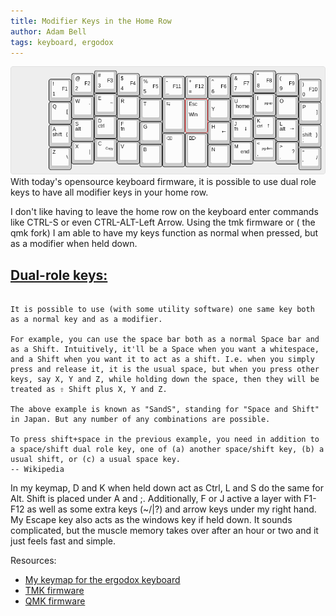 ```yaml
---
title: Modifier Keys in the Home Row
author: Adam Bell
tags: keyboard, ergodox
---
```

![](/images/keyboard-layout_ergodox.png)
With today's opensource keyboard firmware, it is possible to use dual role keys to have all modifier keys in your home row.
<!--more-->

I don't like having to leave the home row on the keyboard enter commands like CTRL-S or even CTRL-ALT-Left Arrow.  Using the tmk firmware or ( the qmk fork) I am able to have my keys function as normal when pressed, but as a modifier when held down.

## [Dual-role keys:](https://en.wikipedia.org/wiki/Modifier_key#Dual-role_keys)
```

It is possible to use (with some utility software) one same key both as a normal key and as a modifier.

For example, you can use the space bar both as a normal Space bar and as a Shift. Intuitively, it'll be a Space when you want a whitespace, and a Shift when you want it to act as a shift. I.e. when you simply press and release it, it is the usual space, but when you press other keys, say X, Y and Z, while holding down the space, then they will be treated as ⇧ Shift plus X, Y and Z.

The above example is known as "SandS", standing for "Space and Shift" in Japan. But any number of any combinations are possible.

To press shift+space in the previous example, you need in addition to a space/shift dual role key, one of (a) another space/shift key, (b) a usual shift, or (c) a usual space key.
-- Wikipedia

```

In my keymap, D and K when held down act as Ctrl, L and S do the same for Alt.  Shift is placed under A and ;.  Additionally, F or J active a layer with F1-F12 as well as some extra keys (~/|?\) and arrow keys under my right hand.  My Escape key also acts as the windows key if held down.  It sounds complicated, but the muscle memory takes over after an hour or two and it just feels fast and simple.

Resources:

 * [My keymap for the ergodox keyboard](https://github.com/agbell/tmk_keyboard/blob/cub_layout/keyboard/ergodox/keymap_adam.h)
 * [TMK firmware](https://github.com/tmk/tmk_keyboard)
 * [QMK firmware](https://github.com/jackhumbert/qmk_firmwares)
